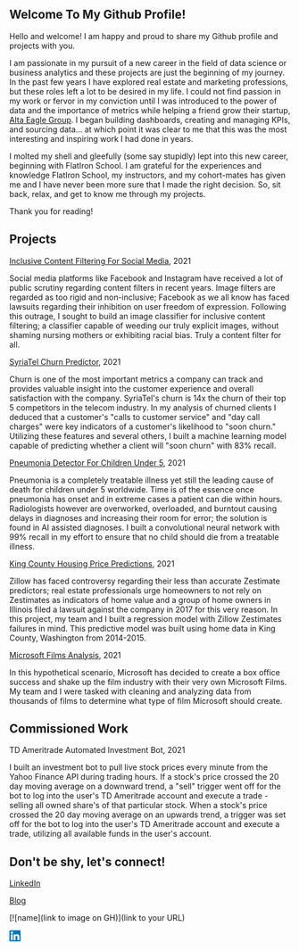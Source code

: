 ## Welcome To My Github Profile!
Hello and welcome! I am happy and proud to share my Github profile and projects with you. 

I am passionate in my pursuit of a new career in the field of data science or business analytics and these projects are just the beginning of my journey. In the past few years I have explored real estate and marketing professions, but these roles left a lot to be desired in my life. I could not find passion in my work or fervor in my conviction until I was introduced to the power of data and the importance of metrics while helping a friend grow their startup, [Alta Eagle Group](https://altaeaglegroup.com/). I began building dashboards, creating and managing KPIs, and sourcing data... at which point it was clear to me that this was the most interesting and inspiring work I had done in years. 

I molted my shell and gleefully (some say stupidly) lept into this new career, beginning with FlatIron School. I am grateful for the experiences and knowledge FlatIron School, my instructors, and my cohort-mates has given me and I have never been more sure that I made the right decision. So, sit back, relax, and get to know me through my projects. 

Thank you for reading!


## Projects

[Inclusive Content Filtering For Social Media](https://github.com/sbaltodano/nsfw_image_classification), 2021

Social media platforms like Facebook and Instagram have received a lot of public scrutiny regarding content filters in recent years. Image filters are regarded as too rigid and non-inclusive; Facebook as we all know has faced lawsuits regarding their inhibition on user freedom of expression. Following this outrage, I sought to build an image classifier for inclusive content filtering; a classifier capable of weeding our truly explicit images, without shaming nursing mothers or exhibiting racial bias. Truly a content filter for all.

[SyriaTel Churn Predictor](https://github.com/sbaltodano/SyriaTel_customer_churn), 2021

Churn is one of the most important metrics a company can track and provides valuable insight into the customer experience and overall satisfaction with the company. SyriaTel's churn is 14x the churn of their top 5 competitors in the telecom industry. In my analysis of churned clients I deduced that a customer's "calls to customer service" and "day call charges" were key indicators of a customer's likelihood to "soon churn." Utilizing these features and several others, I built a machine learning model capable of predicting whether a client will "soon churn" with 83% recall.

[Pneumonia Detector For Children Under 5](https://github.com/sbaltodano/pneumonia_xray_neural_networks), 2021

Pneumonia is a completely treatable illness yet still the leading cause of death for children under 5 worldwide. Time is of the essence once pneumonia has onset and in extreme cases a patient can die within hours. Radiologists however are overworked, overloaded, and burntout causing delays in diagnoses and increasing their room for error; the solution is found in AI assisted diagnoses. I built a convolutional neural network with 99% recall in my effort to ensure that no child should die from a treatable illness.

[King County Housing Price Predictions](https://github.com/iansharff/king_county_housing), 2021

Zillow has faced controversy regarding their less than accurate Zestimate predictors; real estate professionals urge homeowners to not rely on Zestimates as indicators of home value and a group of home owners in Illinois filed a lawsuit against the company in 2017 for this very reason. In this project, my team and I built a regression model with Zillow Zestimates failures in mind. This predictive model was built using home data in King County, Washington from 2014-2015.

[Microsoft Films Analysis](https://github.com/sbaltodano/microsoft_films_analysis), 2021

In this hypothetical scenario, Microsoft has decided to create a box office success and shake up the film industry with their very own Microsoft Films. My team and I were tasked with cleaning and analyzing data from thousands of films to determine what type of film Microsoft should create. 

## Commissioned Work
TD Ameritrade Automated Investment Bot, 2021

I built an investment bot to pull live stock prices every minute from the Yahoo Finance API during trading hours. If a stock's price crossed the 20 day moving average on a downward trend, a "sell" trigger went off for the bot to log into the user's TD Ameritrade account and execute a trade - selling all owned share's of that particular stock. When a stock's price crossed the 20 day moving average on an upwards trend, a trigger was set off for the bot to log into the user's TD Ameritrade account and execute a trade, utilizing all available funds in the user's account.


## Don't be shy, let's connect!

[LinkedIn](https://www.linkedin.com/in/s-baltodano/)

[Blog](https://medium.com/@samanthbaltodano)

[![name](link to image on GH)](link to your URL)

[<img src="174857.png" width="20" height="20">](https://www.linkedin.com/in/s-baltodano/)
